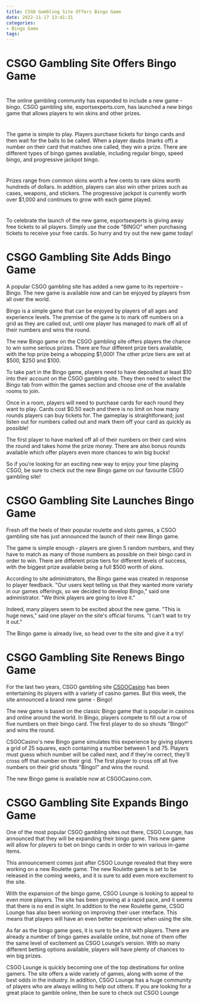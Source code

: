 ```yaml
---
title: CSGO Gambling Site Offers Bingo Game
date: 2022-11-17 13:41:31
categories:
- Bingo Game
tags:
---
```



#  CSGO Gambling Site Offers Bingo Game

#

The online gambling community has expanded to include a new game - bingo. CSGO gambling site, esportsexperts.com, has launched a new bingo game that allows players to win skins and other prizes.

#

The game is simple to play. Players purchase tickets for bingo cards and then wait for the balls to be called. When a player daubs (marks off) a number on their card that matches one called, they win a prize. There are different types of bingo games available, including regular bingo, speed bingo, and progressive jackpot bingo.

#

Prizes range from common skins worth a few cents to rare skins worth hundreds of dollars. In addition, players can also win other prizes such as cases, weapons, and stickers. The progressive jackpot is currently worth over $1,000 and continues to grow with each game played.

#

To celebrate the launch of the new game, esportsexperts is giving away free tickets to all players. Simply use the code "BINGO" when purchasing tickets to receive your free cards. So hurry and try out the new game today!

#  CSGO Gambling Site Adds Bingo Game

A popular CSGO gambling site has added a new game to its repertoire – Bingo. The new game is available now and can be enjoyed by players from all over the world.

Bingo is a simple game that can be enjoyed by players of all ages and experience levels. The premise of the game is to mark off numbers on a grid as they are called out, until one player has managed to mark off all of their numbers and wins the round.

The new Bingo game on the CSGO gambling site offers players the chance to win some serious prizes. There are four different prize tiers available, with the top prize being a whopping $1,000! The other prize tiers are set at $500, $250 and $100.

To take part in the Bingo game, players need to have deposited at least $10 into their account on the CSGO gambling site. They then need to select the Bingo tab from within the games section and choose one of the available rooms to join.

Once in a room, players will need to purchase cards for each round they want to play. Cards cost $0.50 each and there is no limit on how many rounds players can buy tickets for. The gameplay is straightforward; just listen out for numbers called out and mark them off your card as quickly as possible!

The first player to have marked off all of their numbers on their card wins the round and takes home the prize money. There are also bonus rounds available which offer players even more chances to win big bucks!

So if you’re looking for an exciting new way to enjoy your time playing CSGO, be sure to check out the new Bingo game on our favourite CSGO gambling site!

#  CSGO Gambling Site Launches Bingo Game

Fresh off the heels of their popular roulette and slots games, a CSGO gambling site has just announced the launch of their new Bingo game.

The game is simple enough - players are given 5 random numbers, and they have to match as many of those numbers as possible on their bingo card in order to win. There are different prize tiers for different levels of success, with the biggest prize available being a full $500 worth of skins.

According to site administrators, the Bingo game was created in response to player feedback. "Our users kept telling us that they wanted more variety in our games offerings, so we decided to develop Bingo," said one administrator. "We think players are going to love it."

Indeed, many players seem to be excited about the new game. "This is huge news," said one player on the site's official forums. "I can't wait to try it out."

The Bingo game is already live, so head over to the site and give it a try!

#  CSGO Gambling Site Renews Bingo Game

For the last two years, CSGO gambling site <a href="https://www.csgocasino.com">CSGOCasino</a> has been entertaining its players with a variety of casino games. But this week, the site announced a brand new game - Bingo!

The new game is based on the classic Bingo game that is popular in casinos and online around the world. In Bingo, players compete to fill out a row of five numbers on their bingo card. The first player to do so shouts "Bingo!" and wins the round.

CSGOCasino's new Bingo game simulates this experience by giving players a grid of 25 squares, each containing a number between 1 and 75. Players must guess which number will be called next, and if they're correct, they'll cross off that number on their grid. The first player to cross off all five numbers on their grid shouts "Bingo!" and wins the round.

The new Bingo game is available now at CSGOCasino.com.

#  CSGO Gambling Site Expands Bingo Game

One of the most popular CSGO gambling sites out there, CSGO Lounge, has announced that they will be expanding their bingo game. This new game will allow for players to bet on bingo cards in order to win various in-game items.

This announcement comes just after CSGO Lounge revealed that they were working on a new Roulette game. The new Roulette game is set to be released in the coming weeks, and it is sure to add even more excitement to the site.

With the expansion of the bingo game, CSGO Lounge is looking to appeal to even more players. The site has been growing at a rapid pace, and it seems that there is no end in sight. In addition to the new Roulette game, CSGO Lounge has also been working on improving their user interface. This means that players will have an even better experience when using the site.

As far as the bingo game goes, it is sure to be a hit with players. There are already a number of bingo games available online, but none of them offer the same level of excitement as CSGO Lounge’s version. With so many different betting options available, players will have plenty of chances to win big prizes.

CSGO Lounge is quickly becoming one of the top destinations for online gamers. The site offers a wide variety of games, along with some of the best odds in the industry. In addition, CSGO Lounge has a huge community of players who are always willing to help out others. If you are looking for a great place to gamble online, then be sure to check out CSGO Lounge
